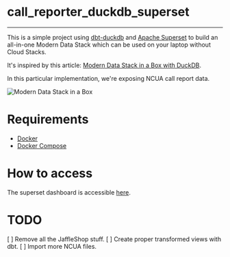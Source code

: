 # call_reporter_duckdb_superset
---

This is a simple project using [dbt-duckdb](https://github.com/duckdb/dbt-duckdb) and [Apache Superset](https://superset.apache.org/) to build an all-in-one Modern Data Stack which can be used on your laptop without Cloud Stacks.

It's inspired by this article: [Modern Data Stack in a Box with DuckDB](https://duckdb.org/2022/10/12/modern-data-stack-in-a-box.html).

In this particular implementation, we're exposing NCUA call report data.

![Modern Data Stack in a Box](resources/mds-in-a-box.jpg "Modern Data Stack in a Box")

# Requirements

- [Docker](https://docs.docker.com/engine/install/)
- [Docker Compose](https://docs.docker.com/compose/install/)

# How to access

The superset dashboard is accessible [here](http://ec2-34-229-168-221.compute-1.amazonaws.com).

# TODO
[ ] Remove all the JaffleShop stuff.
[ ] Create proper transformed views with dbt.
[ ] Import more NCUA files.